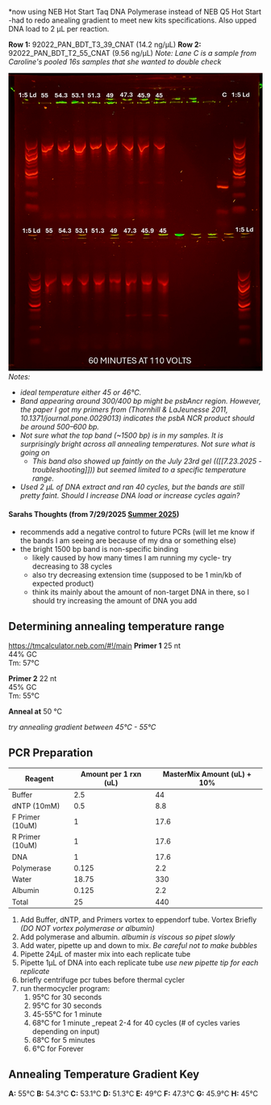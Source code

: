 *now using NEB Hot Start Taq DNA Polymerase instead of NEB Q5 Hot Start -had to redo anealing gradient to meet new kits specifications. Also upped DNA load to 2 µL per reaction. 

**Row 1:** 92022_PAN_BDT_T3_39_CNAT (14.2 ng/μL)
**Row 2:** 92022_PAN_BDT_T2_55_CNAT (9.56 ng/μL)
*Note: Lane C is a sample from Caroline's pooled 16s samples that she wanted to double check* 

![](psbA%20Gel%20Images/July24_2025_Gel.png)
*Notes:*
- *ideal temperature either 45 or 46°C.* 
- *Band appearing around 300/400 bp might be psbAncr region. However, the paper I got my primers from (Thornhill & LaJeunesse 2011, 10.1371/journal.pone.0029013) indicates the psbA NCR product should be around 500–600 bp.*
- *Not sure what the top band (~1500 bp) is in my samples. It is surprisingly bright across all annealing temperatures.  Not sure what is going on* 
	-  *This band also showed up faintly on the July 23rd gel (([[7.23.2025 - troubleshooting]])) but seemed limited to a specific temperature range.* 
- *Used 2 µL of DNA extract and ran 40 cycles, but the bands are still pretty faint. Should I increase DNA load or increase cycles again?*

#### Sarahs Thoughts (from 7/29/2025 [Summer 2025](../../Notes/Meeting%20Notes/Summer%202025.md))
- recommends add a negative control to future PCRs (will let me know if the bands I am seeing are because of my dna or something else)
- the bright 1500 bp band is non-specific binding 
	- likely caused by how many times I am running my cycle- try decreasing to 38 cycles 
	- also try decreasing extension time (supposed to be 1 min/kb of expected product)
	- think its mainly about the amount of non-target DNA in there, so I should try increasing the amount of DNA you add
## Determining annealing temperature range
https://tmcalculator.neb.com/#!/main 
**Primer 1**
25 nt  
44% GC  
Tm: 57°C

**Primer 2**
22 nt  
45% GC  
Tm: 55°C

**Anneal at** 50 °C

*try annealing gradient between 45°C - 55°C*
## PCR Preparation 

| Reagent         | Amount per 1 rxn (uL) | MasterMix Amount (uL) + 10% |
| --------------- | --------------------- | --------------------------- |
| Buffer          | 2.5                   | 44                          |
| dNTP (10mM)     | 0.5                   | 8.8                         |
| F Primer (10uM) | 1                     | 17.6                        |
| R Primer (10uM) | 1                     | 17.6                        |
| DNA             | 1                     | 17.6                        |
| Polymerase      | 0.125                 | 2.2                         |
| Water           | 18.75                 | 330                         |
| Albumin         | 0.125                 | 2.2                         |
| Total           | 25                    | 440                         |
1. Add Buffer, dNTP, and Primers vortex to eppendorf tube. Vortex Briefly 
*(DO NOT vortex polymerase or albumin)*
2. Add polymerase and albumin. 
*albumin is viscous so pipet slowly*
3. Add water, pipette up and down to mix.
*Be careful not to make bubbles*
4. Pipette 24µL of master mix into each replicate tube
5. Pipette 1µL of DNA into each replicate tube
*use new pipette tip for each replicate*
6. briefly centrifuge pcr tubes before thermal cycler
7. run thermocycler program:
    1. 95°C for 30 seconds
    2. 95°C for 30 seconds
    3. 45-55°C for 1 minute
    4. 68°C for 1 minute _repeat 2-4 for 40 cycles (# of cycles varies depending on input)
    5. 68°C for 5 minutes
    6. 6°C for Forever

## Annealing Temperature Gradient Key 
**A:** 55°C
**B:** 54.3°C
**C:** 53.1°C
**D:** 51.3°C
**E:** 49°C
**F:** 47.3°C
**G:** 45.9°C
**H:** 45°C

